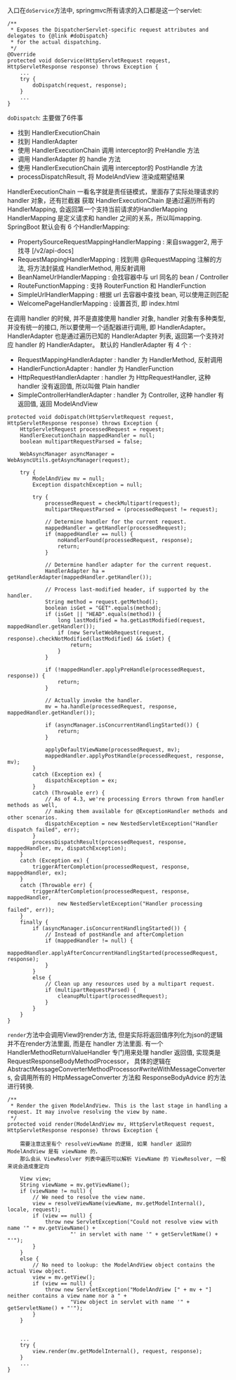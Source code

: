 入口在`doService`方法中, springmvc所有请求的入口都是这一个servlet:
```
/**
 * Exposes the DispatcherServlet-specific request attributes and delegates to {@link #doDispatch}
 * for the actual dispatching.
 */
@Override
protected void doService(HttpServletRequest request, HttpServletResponse response) throws Exception {
    ...
    try {
        doDispatch(request, response);
    }
    ...
}
```

`doDispatch`:
主要做了6件事
- 找到 HandlerExecutionChain
- 找到 HandlerAdapter
- 使用 HandlerExecutionChain 调用 interceptor的 PreHandle 方法
- 调用 HandlerAdapter 的 handle 方法
- 使用 HandlerExecutionChain 调用 interceptor的 PostHandle 方法
- processDispatchResult, 将 ModelAndView 渲染成期望结果

HandlerExecutionChain 一看名字就是责任链模式，里面存了实际处理请求的 handler 对象，还有拦截器
获取 HandlerExecutionChain 是通过遍历所有的 HandlerMapping, 会返回第一个支持当前请求的HandlerMapping
HandlerMapping 是定义请求和 handler 之间的关系，所以叫mapping.
SpringBoot 默认会有 6 个HandlerMapping:
- PropertySourceRequestMappingHandlerMapping : 来自swagger2, 用于找寻 [/v2/api-docs] 
- RequestMappingHandlerMapping : 找到用 @RequestMapping 注解的方法, 将方法封装成 HandlerMethod, 用反射调用
- BeanNameUrlHandlerMapping : 会找容器中与 url 同名的 bean / Controller
- RouteFunctionMapping :  支持 RouterFunction 和 HandlerFunction
- SimpleUrlHandlerMapping : 根据 url 去容器中查找 bean, 可以使用正则匹配
- WelcomePageHandlerMapping : 设置首页, 即 index.html

在调用 handler 的时候, 并不是直接使用 handler 对象,
handler 对象有多种类型, 并没有统一的接口, 所以要使用一个适配器进行调用, 即 HandlerAdapter。
HandlerAdapter 也是通过遍历已知的 HandlerAdapter 列表, 返回第一个支持对应 handler 的 HandlerAdapter。
默认的 HandlerAdapter 有 4 个 :
- RequestMappingHandlerAdapter : handler 为 HandlerMethod, 反射调用
- HandlerFunctionAdapter : handler 为 HandlerFunction
- HttpRequestHandlerAdapter : handler 为 HttpRequestHandler, 这种 handler 没有返回值, 所以叫做 Plain handler
- SimpleControllerHandlerAdapter : handler 为 Controller, 这种 handler 有返回值, 返回 ModelAndView

```
protected void doDispatch(HttpServletRequest request, HttpServletResponse response) throws Exception {
    HttpServletRequest processedRequest = request;
    HandlerExecutionChain mappedHandler = null;
    boolean multipartRequestParsed = false;

    WebAsyncManager asyncManager = WebAsyncUtils.getAsyncManager(request);

    try {
        ModelAndView mv = null;
        Exception dispatchException = null;

        try {
            processedRequest = checkMultipart(request);
            multipartRequestParsed = (processedRequest != request);

            // Determine handler for the current request.
            mappedHandler = getHandler(processedRequest);
            if (mappedHandler == null) {
                noHandlerFound(processedRequest, response);
                return;
            }

            // Determine handler adapter for the current request.
            HandlerAdapter ha = getHandlerAdapter(mappedHandler.getHandler());

            // Process last-modified header, if supported by the handler.
            String method = request.getMethod();
            boolean isGet = "GET".equals(method);
            if (isGet || "HEAD".equals(method)) {
                long lastModified = ha.getLastModified(request, mappedHandler.getHandler());
                if (new ServletWebRequest(request, response).checkNotModified(lastModified) && isGet) {
                    return;
                }
            }

            if (!mappedHandler.applyPreHandle(processedRequest, response)) {
                return;
            }

            // Actually invoke the handler.
            mv = ha.handle(processedRequest, response, mappedHandler.getHandler());

            if (asyncManager.isConcurrentHandlingStarted()) {
                return;
            }

            applyDefaultViewName(processedRequest, mv);
            mappedHandler.applyPostHandle(processedRequest, response, mv);
        }
        catch (Exception ex) {
            dispatchException = ex;
        }
        catch (Throwable err) {
            // As of 4.3, we're processing Errors thrown from handler methods as well,
            // making them available for @ExceptionHandler methods and other scenarios.
            dispatchException = new NestedServletException("Handler dispatch failed", err);
        }
        processDispatchResult(processedRequest, response, mappedHandler, mv, dispatchException);
    }
    catch (Exception ex) {
        triggerAfterCompletion(processedRequest, response, mappedHandler, ex);
    }
    catch (Throwable err) {
        triggerAfterCompletion(processedRequest, response, mappedHandler,
                new NestedServletException("Handler processing failed", err));
    }
    finally {
        if (asyncManager.isConcurrentHandlingStarted()) {
            // Instead of postHandle and afterCompletion
            if (mappedHandler != null) {
                mappedHandler.applyAfterConcurrentHandlingStarted(processedRequest, response);
            }
        }
        else {
            // Clean up any resources used by a multipart request.
            if (multipartRequestParsed) {
                cleanupMultipart(processedRequest);
            }
        }
    }
}
```
`render`方法中会调用View的render方法, 但是实际将返回值序列化为json的逻辑并不在render方法里面, 而是在 handler 方法里面.
有一个 HandlerMethodReturnValueHandler 专门用来处理 handler 返回值, 实现类是 RequestResponseBodyMethodProcessor，
具体的逻辑在 AbstractMessageConverterMethodProcessor#writeWithMessageConverters,
会调用所有的 HttpMessageConverter 方法和 ResponseBodyAdvice 的方法进行转换.
```
/**
 * Render the given ModelAndView. This is the last stage in handling a request. It may involve resolving the view by name.
 */
protected void render(ModelAndView mv, HttpServletRequest request, HttpServletResponse response) throws Exception {
    
    需要注意这里有个 resolveViewName 的逻辑, 如果 handler 返回的 ModelAndView 是有 viewName 的，
    那么会从 ViewResolver 列表中遍历可以解析 ViewName 的 ViewResolver, 一般来说会造成重定向

    View view;
    String viewName = mv.getViewName();
    if (viewName != null) {
        // We need to resolve the view name.
        view = resolveViewName(viewName, mv.getModelInternal(), locale, request);
        if (view == null) {
            throw new ServletException("Could not resolve view with name '" + mv.getViewName() +
                    "' in servlet with name '" + getServletName() + "'");
        }
    }
    else {
        // No need to lookup: the ModelAndView object contains the actual View object.
        view = mv.getView();
        if (view == null) {
            throw new ServletException("ModelAndView [" + mv + "] neither contains a view name nor a " +
                    "View object in servlet with name '" + getServletName() + "'");
        }
    }


    ...
    try {
        view.render(mv.getModelInternal(), request, response);
    }
    ...
}
```